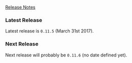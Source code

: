 [Release Notes](https://github.com/Haufe-Lexware/wicked.haufe.io/blob/master/doc/release-notes.md)

### Latest Release

Latest release is `0.11.5` (March 31st 2017).

### Next Release

Next release will probably be `0.11.6` (no date defined yet).

